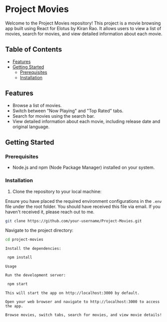 # Project Movies

Welcome to the Project Movies repository! This project is a movie browsing app built using React for Elotus by Kiran Rao. It allows users to view a list of movies, search for movies, and view detailed information about each movie.

## Table of Contents

- [Features](#features)
- [Getting Started](#getting-started)
  - [Prerequisites](#prerequisites)
  - [Installation](#installation)

## Features

- Browse a list of movies.
- Switch between "Now Playing" and "Top Rated" tabs.
- Search for movies using the search bar.
- View detailed information about each movie, including release date and original language.

## Getting Started

### Prerequisites

- Node.js and npm (Node Package Manager) installed on your system.

### Installation

1. Clone the repository to your local machine:

 Ensure you have placed the required environment configurations in the `.env` file under the root folder. You should have received this file via email. If you haven't received it, please reach out to me.
 
   ```sh
   git clone https://github.com/your-username/Project-Movies.git
   ```

   Navigate to the project directory:

   ```sh
   cd project-movies
   ```

    Install the dependencies:

   ```sh
    npm install
   ```

    Usage

    Run the development server:

   ```sh
    npm start
   ```

    This will start the app on http://localhost:3000 by default.

    Open your web browser and navigate to http://localhost:3000 to access the app.

    Browse movies, switch tabs, search for movies, and view movie details!

